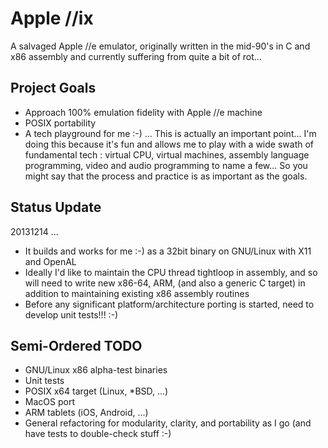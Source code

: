 Apple //ix
==========

A salvaged Apple //e emulator, originally written in the mid-90's in C and x86 assembly and currently suffering from
quite a bit of rot...

Project Goals
-------------

* Approach 100% emulation fidelity with Apple //e machine
* POSIX portability
* A tech playground for me :-) ... This is actually an important point...  I'm doing this because it's fun and allows me
  to play with a wide swath of fundamental tech : virtual CPU, virtual machines, assembly language programming, video
  and audio programming to name a few...  So you might say that the process and practice is as important as the goals.

Status Update
-------------

20131214 ...

* It builds and works for me :-) as a 32bit binary on GNU/Linux with X11 and OpenAL
* Ideally I'd like to maintain the CPU thread tightloop in assembly, and so will need to write new x86-64, ARM, (and
  also a generic C target) in addition to maintaining existing x86 assembly routines
* Before any significant platform/architecture porting is started, need to develop unit tests!!! :-)

Semi-Ordered TODO
-----------------

* GNU/Linux x86 alpha-test binaries
* Unit tests
* POSIX x64 target (Linux, \*BSD, ...)
* MacOS port
* ARM tablets (iOS, Android, ...)
* General refactoring for modularity, clarity, and portability as I go (and have tests to double-check stuff :-)

